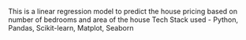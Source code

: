 This is a linear regression model to predict the house pricing based on number of bedrooms and area of the house 
Tech Stack used - Python, Pandas, Scikit-learn, Matplot, Seaborn
